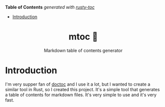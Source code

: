 <!-- START OF TOC !DO NOT EDIT THIS CONTENT MANUALLY-->
**Table of Contents**  *generated with [rusty-toc](https://github.com/containerscrew/rusty-toc)*
- [Introduction](#introduction)
<!-- END OF TOC -->



<h1 align="center">mtoc 📄</h1>
<p align="center">Markdown table of contents generator</p>

# Introduction

I'm very supper fan of [doctoc]() and I use it a lot, but I wanted to create a similar tool in Rust, so I created this project. It's a simple tool that generates a table of contents for markdown files. It's very simple to use and it's very fast.
